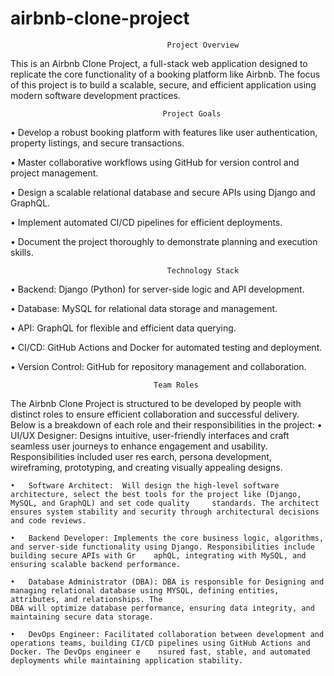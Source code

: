 # airbnb-clone-project
                                       Project Overview

This is an Airbnb Clone Project, a full-stack web application designed to replicate the core functionality of a booking platform like Airbnb. The focus of this project is 
to build a scalable, secure, and efficient application using modern software development practices. 

                                      Project Goals
   •	Develop a robust booking platform with features like user authentication, property listings, and secure transactions.
   
   •	Master collaborative workflows using GitHub for version control and project management.
   
   •	Design a scalable relational database and secure APIs using Django and GraphQL.
   
   •	Implement automated CI/CD pipelines for efficient deployments.
   
   •	Document the project thoroughly to demonstrate planning and execution skills.

   
                                       Technology Stack
   •	Backend: Django (Python) for server-side logic and API development.
   
   •	Database: MySQL for relational data storage and management.
   
   •	API: GraphQL for flexible and efficient data querying.
   
   •	CI/CD: GitHub Actions and Docker for automated testing and deployment.
   
   •	Version Control: GitHub for repository management and collaboration.



                                    Team Roles
The Airbnb Clone Project is structured to be developed by people with distinct roles to ensure efficient collaboration and successful delivery. Below is a breakdown of each role and their responsibilities in the project:
    •	UI/UX Designer: Designs intuitive, user-friendly interfaces and craft seamless user journeys to enhance engagement and usability. Responsibilities included user res    earch, persona development, wireframing, prototyping, and creating visually appealing designs.

    •	Software Architect:  Will design the high-level software architecture, select the best tools for the project like (Django, MySQL, and GraphQL) and set code quality     standards. The architect ensures system stability and security through architectural decisions and code reviews.

    •	Backend Developer: Implements the core business logic, algorithms, and server-side functionality using Django. Responsibilities include building secure APIs with Gr    aphQL, integrating with MySQL, and ensuring scalable backend performance.

    •	Database Administrator (DBA): DBA is responsible for Designing and managing relational database using MYSQL, defining entities, attributes, and relationships. The 
    DBA will optimize database performance, ensuring data integrity, and maintaining secure data storage.

    •	DevOps Engineer: Facilitated collaboration between development and operations teams, building CI/CD pipelines using GitHub Actions and Docker. The DevOps engineer e    nsured fast, stable, and automated deployments while maintaining application stability.



